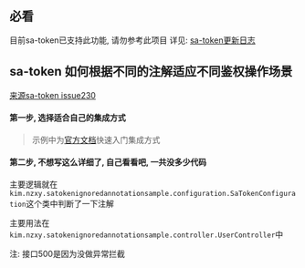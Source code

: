 ## 必看
目前sa-token已支持此功能, 请勿参考此项目
详见: [sa-token更新日志](https://sa-token.cc/doc.html#/more/update-log?id=_2022-9-8-v1310)

## sa-token 如何根据不同的注解适应不同鉴权操作场景


[来源sa-token issue230](https://github.com/dromara/Sa-Token/issues/230)

#### 第一步, 选择适合自己的集成方式
> 示例中为[官方文档](https://sa-token.dev33.cn/doc/index.html#/start/example)快速入门集成方式

#### 第二步, 不想写这么详细了, 自己看看吧, 一共没多少代码

主要逻辑就在`kim.nzxy.satokenignoredannotationsample.configuration.SaTokenConfiguration`这个类中判断了一下注解

主要用法在`kim.nzxy.satokenignoredannotationsample.controller.UserController`中

注: 接口500是因为没做异常拦截

